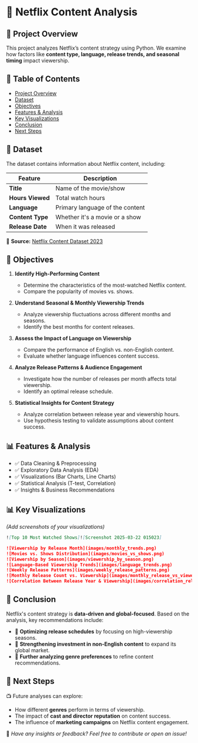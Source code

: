 # 🌟 Netflix Content Analysis

## 📌 Project Overview
This project analyzes Netflix’s content strategy using Python. We examine how factors like **content type, language, release trends, and seasonal timing** impact viewership.

## 📂 Table of Contents
- [Project Overview](#project-overview)
- [Dataset](#dataset)
- [Objectives](#objectives)
- [Features & Analysis](#features--analysis)
- [Key Visualizations](#key-visualizations)
- [Conclusion](#conclusion)
- [Next Steps](#next-steps)

## 📂 Dataset
The dataset contains information about Netflix content, including:

| Feature           | Description |
|------------------|-------------|
| **Title**         | Name of the movie/show |
| **Hours Viewed**  | Total watch hours |
| **Language**      | Primary language of the content |
| **Content Type**  | Whether it's a movie or a show |
| **Release Date**  | When it was released |

📂 **Source:** [Netflix Content Dataset 2023](https://statso.io/netflix-content-strategy-case-study/)

## 📍 Objectives
1. **Identify High-Performing Content**  
   - Determine the characteristics of the most-watched Netflix content.  
   - Compare the popularity of movies vs. shows.  

2. **Understand Seasonal & Monthly Viewership Trends**  
   - Analyze viewership fluctuations across different months and seasons.  
   - Identify the best months for content releases.  

3. **Assess the Impact of Language on Viewership**  
   - Compare the performance of English vs. non-English content.  
   - Evaluate whether language influences content success.  

4. **Analyze Release Patterns & Audience Engagement**  
   - Investigate how the number of releases per month affects total viewership.  
   - Identify an optimal release schedule.  

5. **Statistical Insights for Content Strategy**  
   - Analyze correlation between release year and viewership hours.  
   - Use hypothesis testing to validate assumptions about content success.  

## 📊 Features & Analysis
- ✅ Data Cleaning & Preprocessing  
- ✅ Exploratory Data Analysis (EDA)  
- ✅ Visualizations (Bar Charts, Line Charts)  
- ✅ Statistical Analysis (T-test, Correlation)  
- ✅ Insights & Business Recommendations  

## 📊 Key Visualizations
_(Add screenshots of your visualizations)_
```markdown
![Top 10 Most Watched Shows]![Screenshot 2025-03-22 015023]

![Viewership by Release Month](images/monthly_trends.png)
![Movies vs. Shows Distribution](images/movies_vs_shows.png)
![Viewership by Season](images/viewership_by_season.png)
![Language-Based Viewership Trends](images/language_trends.png)
![Weekly Release Patterns](images/weekly_release_patterns.png)
![Monthly Release Count vs. Viewership](images/monthly_release_vs_viewership.png)
![Correlation Between Release Year & Viewership](images/correlation_release_year.png)
```

## 📍 Conclusion
Netflix's content strategy is **data-driven and global-focused**. Based on the analysis, key recommendations include:  
- 🔹 **Optimizing release schedules** by focusing on high-viewership seasons.  
- 🔹 **Strengthening investment in non-English content** to expand its global market.  
- 🔹 **Further analyzing genre preferences** to refine content recommendations.  

## 📢 Next Steps
📺 Future analyses can explore:
- How different **genres** perform in terms of viewership.
- The impact of **cast and director reputation** on content success.
- The influence of **marketing campaigns** on Netflix content engagement.

📩 *Have any insights or feedback? Feel free to contribute or open an issue!*

